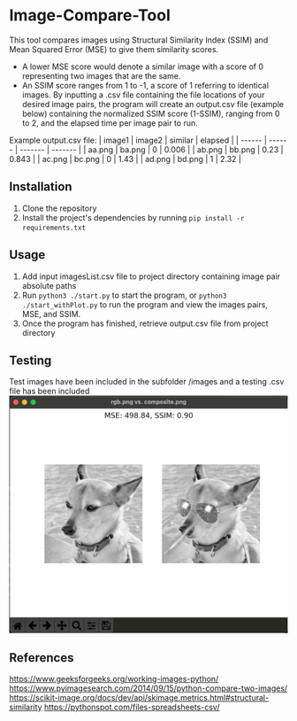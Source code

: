 # Image-Compare-Tool

This tool compares images using Structural Similarity Index (SSIM) and Mean Squared Error (MSE) to give them similarity scores.

- A lower MSE score would denote a similar image with a score of 0 representing two images that are the same.
- An SSIM score ranges from 1 to -1, a score of 1 referring to identical images.
  By inputting a .csv file containing the file locations of your desired image pairs, the program will create an output.csv file (example below)
  containing the normalized SSIM score (1-SSIM), ranging from 0 to 2, and the elapsed time per image pair to run.

Example output.csv file:
| image1 | image2 | similar | elapsed |
| ------ | ------ | ------- | ------- |
| aa.png | ba.png | 0 | 0.006 |
| ab.png | bb.png | 0.23 | 0.843 |
| ac.png | bc.png | 0 | 1.43 |
| ad.png | bd.png | 1 | 2.32 |

## Installation

1. Clone the repository
2. Install the project's dependencies by running `pip install -r requirements.txt`

## Usage

1. Add input imagesList.csv file to project directory containing image pair absolute paths
2. Run `python3 ./start.py` to start the program, or `python3 ./start_withPlot.py` to run the program and view the images pairs, MSE, and SSIM.
3. Once the program has finished, retrieve output.csv file from project directory

## Testing

Test images have been included in the subfolder /images and a testing .csv file has been included
![plotExample](/images/plotExample.png)

## References

https://www.geeksforgeeks.org/working-images-python/
https://www.pyimagesearch.com/2014/09/15/python-compare-two-images/
https://scikit-image.org/docs/dev/api/skimage.metrics.html#structural-similarity
https://pythonspot.com/files-spreadsheets-csv/

